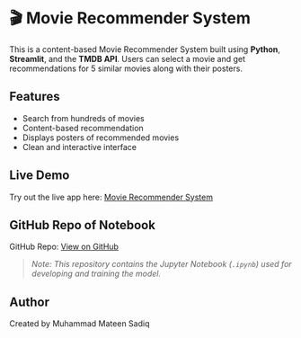 # 🎬 Movie Recommender System

This is a content-based Movie Recommender System built using **Python**, **Streamlit**, and the **TMDB API**. Users can select a movie and get recommendations for 5 similar movies along with their posters.

## Features

- Search from hundreds of movies  
- Content-based recommendation  
- Displays posters of recommended movies  
- Clean and interactive interface

## Live Demo

Try out the live app here: [Movie Recommender System](https://muhammadmateensadiq-movie-recommender-web-app-abs8uo.streamlit.app/)

## GitHub Repo of Notebook

GitHub Repo: [View on GitHub](https://github.com/muhammadmateensadiq/Movie-Recommender-System) 
> *Note: This repository contains the Jupyter Notebook (`.ipynb`) used for developing and training the model.*

## Author
Created by Muhammad Mateen Sadiq
